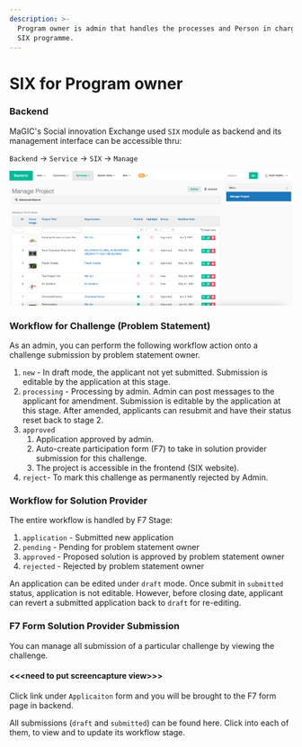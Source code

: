 ```yaml
---
description: >-
  Program owner is admin that handles the processes and Person in charge for the
  SIX programme.
---
```


# SIX for Program owner

### Backend

MaGIC's Social innovation Exchange used `SIX` module as backend and its management interface can be accessible thru:

`Backend` -&gt; `Service` -&gt; `SIX` -&gt; `Manage`

![Manage SIX](../../.gitbook/assets/screenshot-2021-06-10-at-2.43.42-pm.png)

### Workflow for Challenge \(Problem Statement\)

As an admin, you can perform the following workflow action onto a challenge submission by problem statement owner.

1. `new` - In draft mode, the applicant not yet submitted. Submission is editable by the application at this stage. 
2. `processing` - Processing by admin. Admin can post messages to the applicant for amendment. Submission is editable by the application at this stage. After amended, applicants can resubmit and have their status reset back to stage 2. 
3. `approved`  
   1. Application approved by admin.
   2. Auto-create participation form \(F7\) to take in solution provider submission for this challenge.
   3. The project is accessible in the frontend \(SIX website\).
4. `reject`- To mark this challenge as permanently rejected by Admin. 

### Workflow for Solution Provider

The entire workflow is handled by F7 Stage:

1. `application` - Submitted new application
2. `pending` - Pending for problem statement owner
3. `approved` - Proposed solution is approved by problem statement owner
4. `rejected` - Rejected by problem statement owner

An application can be edited under `draft` mode. Once submit in `submitted` status, application is not editable. However, before closing date, applicant can revert a submitted application back to `draft` for re-editing. 

### F7 Form Solution Provider Submission

You can manage all submission of a particular challenge by viewing the challenge.

#### &lt;&lt;&lt;need to put screencapture view&gt;&gt;&gt;

Click link under `Applicaiton` form and you will be brought to the F7 form page in backend.

All submissions \(`draft` and `submitted`\) can be found here. Click into each of them, to view and to update its workflow stage.

